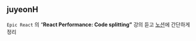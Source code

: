 <h2>juyeonH</h2><code>Epic React</code> 의 “<strong>React Performance: Code splitting”</strong> 강의 듣고 <a href="https://mycodeplayground66.notion.site/Code-splitting-d34ca0ab5709454fa0b03e960f8c985e">노션</a>에 간단하게 정리